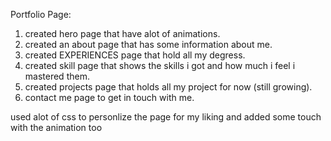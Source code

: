 Portfolio Page:

1. created hero page that have alot of animations.
2. created an about page that has some information about me.
3. created EXPERIENCES page that hold all my degress.
4. created skill page that shows the skills i got and how much i feel i mastered them.
5. created projects page that holds all my project for now (still growing).
6. contact me page to get in touch with me.

used alot of css to personlize the page for my liking and added some touch with the animation too

